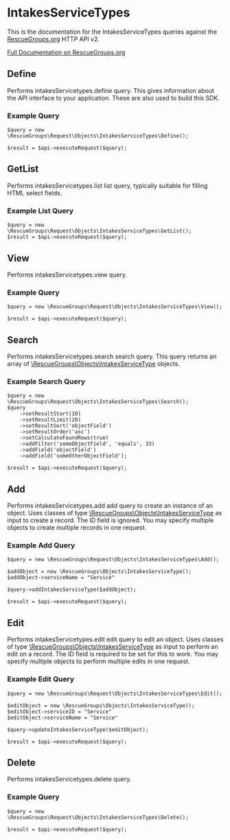 # IntakesServiceTypes

This is the documentation for the IntakesServiceTypes queries against the [RescueGroups.org](https://www.rescuegroups.org/) HTTP API v2.

[Full Documentation on RescueGroups.org](https://userguide.rescuegroups.org/display/APIDG/Object+definitions#Objectdefinitions-intakesServicetypes)

## Define






Performs intakesServicetypes.define query. This gives information about the API interface to your application. These are also used to build this SDK.

### Example Query

    $query = new \RescueGroups\Request\Objects\IntakesServiceTypes\Define();

    $result = $api->executeRequest($query);


## GetList


Performs intakesServicetypes.list list query, typically suitable for filling HTML select fields.

### Example List Query

    $query = new \RescueGroups\Request\Objects\IntakesServiceTypes\GetList();
    $result = $api->executeRequest($query);






## View







Performs intakesServicetypes.view query.

### Example Query

    $query = new \RescueGroups\Request\Objects\IntakesServiceTypes\View();

    $result = $api->executeRequest($query);


## Search

Performs intakesServicetypes.search search query. This query returns an array of [\RescueGroups\Objects\IntakesServiceType](../../src/Objects/IntakesServiceType.php) objects.

### Example Search Query

    $query = new \RescueGroups\Request\Objects\IntakesServiceTypes\Search();
    $query
        ->setResultStart(10)
        ->setResultLimit(20)
        ->setResultSort('objectField')
        ->setResultOrder('asc')
        ->setCalculateFoundRows(true)
        ->addFilter('someObjectField', 'equals', 33)
        ->addField('objectField')
        ->addField('someOtherObjectField');

    $result = $api->executeRequest($query);







## Add




Performs intakesServicetypes.add add query to create an instance of an object. Uses classes of type [\RescueGroups\Objects\IntakesServiceType](../../src/Objects/IntakesServiceType.php) as input to create a record. The ID field is ignored. You may specify multiple objects to create multiple records in one request.

### Example Add Query

    $query = new \RescueGroups\Request\Objects\IntakesServiceTypes\Add();

    $addObject = new \RescueGroups\Objects\IntakesServiceType();
    $addObject->serviceName = "Service"

    $query->addIntakesServiceType($addObject);

    $result = $api->executeRequest($query);




## Edit



Performs intakesServicetypes.edit edit query to edit an object. Uses classes of type [\RescueGroups\Objects\IntakesServiceType](../../src/Objects/IntakesServiceType.php) as input to perform an edit on a record. The ID field is required to be set for this to work. You may specify multiple objects to perform multiple edits in one request.

### Example Edit Query

    $query = new \RescueGroups\Request\Objects\IntakesServiceTypes\Edit();

    $editObject = new \RescueGroups\Objects\IntakesServiceType();
    $editObject->serviceID = "Service"
    $editObject->serviceName = "Service"

    $query->updateIntakesServiceType($editObject);

    $result = $api->executeRequest($query);





## Delete







Performs intakesServicetypes.delete query.

### Example Query

    $query = new \RescueGroups\Request\Objects\IntakesServiceTypes\Delete();

    $result = $api->executeRequest($query);


